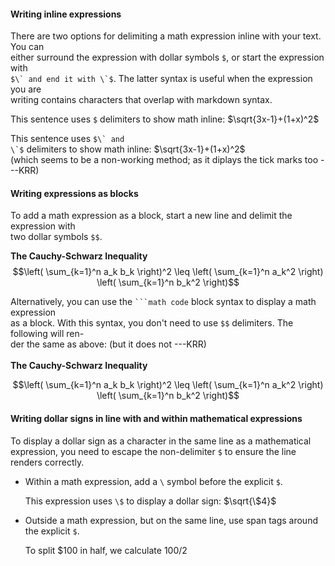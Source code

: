#### Writing inline expressions
There are two options for delimiting a math expression inline with your text.
You can<br> either surround the expression with dollar symbols `$`, or start the
expression with<br> <code>$\` and end it with \`$</code>. The latter syntax is useful
when the expression you are<br> writing contains characters that overlap with
markdown syntax.  

This sentence uses `$` delimiters to show math inline:  $\sqrt{3x-1}+(1+x)^2$

This sentence uses <code>$\` and \`$</code> delimiters to show math inline:  $`\sqrt{3x-1}+(1+x)^2`$  <br> (which seems to be a non-working method; as it diplays the tick marks too ---KRR)

#### Writing expressions as blocks
To add a math expression as a block, start a new line and delimit the expression with<br> two dollar symbols `$$`.

**The Cauchy-Schwarz Inequality**
$$\left( \sum_{k=1}^n a_k b_k \right)^2 \leq \left( \sum_{k=1}^n a_k^2 \right) \left( \sum_{k=1}^n b_k^2 \right)$$  

Alternatively, you can use the <code>```math code</code> block syntax to display a math expression<br> as a block. With this syntax, you don't need to use <code>$$</code> delimiters. The following will ren-<br>der the same as above: (but it does not ---KRR)<br><br>
**The Cauchy-Schwarz Inequality**

```math
\left( \sum_{k=1}^n a_k b_k \right)^2 \leq \left( \sum_{k=1}^n a_k^2 \right) \left( \sum_{k=1}^n b_k^2 \right)
```  

#### Writing dollar signs in line with and within mathematical expressions
To display a dollar sign as a character in the same line as a mathematical expression, you need to escape the non-delimiter `$` to ensure the line renders correctly.<br>

* Within a math expression, add a `\` symbol before the explicit `$`.

    This expression uses `\$` to display a dollar sign: $\sqrt{\$4}$

* Outside a math expression, but on the same line, use span tags around the explicit `$`.

    To split <span>$</span>100 in half, we calculate $100/2$


